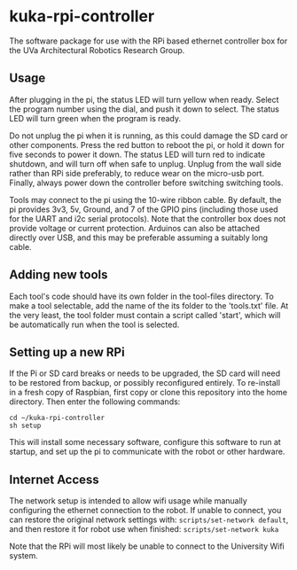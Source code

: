 # kuka-rpi-controller

The software package for use with the RPi based ethernet controller box for the UVa Architectural Robotics Research Group.

## Usage

After plugging in the pi, the status LED will turn yellow when ready. Select the program number using the dial, and push it down to select. The status LED will turn green when the program is ready.

Do not unplug the pi when it is running, as this could damage the SD card or other components. Press the red button to reboot the pi, or hold it down for five seconds to power it down. The status LED will turn red to indicate shutdown, and will turn off when safe to unplug. Unplug from the wall side rather than RPi side preferably, to reduce wear on the micro-usb port. Finally, always power down the controller before switching switching tools.

Tools may connect to the pi using the 10-wire ribbon cable. By default, the pi provides 3v3, 5v, Ground, and 7 of the GPIO pins (including those used for the UART and i2c serial protocols). Note that the controller box does not provide voltage or current protection.
Arduinos can also be attached directly over USB, and this may be preferable assuming a suitably long cable.

## Adding new tools

Each tool's code should have its own folder in the tool-files directory. To make a tool selectable, add the name of the its folder to the 'tools.txt' file. At the very least, the tool folder must contain a script called 'start', which will be automatically run when the tool is selected.

## Setting up a new RPi

If the Pi or SD card breaks or needs to be upgraded, the SD card will need to be restored from backup, or possibly reconfigured entirely. To re-install in a fresh copy of Raspbian, first copy or clone this repository into the home directory. Then enter the following commands:
```
cd ~/kuka-rpi-controller
sh setup
```
This will install some necessary software, configure this software to run at startup, and set up the pi to communicate with the robot or other hardware.

## Internet Access

The network setup is intended to allow wifi usage while manually configuring the ethernet connection to the robot. If unable to connect, you can restore the original network settings with:
`scripts/set-network default`,
and then restore it for robot use when finished:
`scripts/set-network kuka`

Note that the RPi will most likely be unable to connect to the University Wifi system.